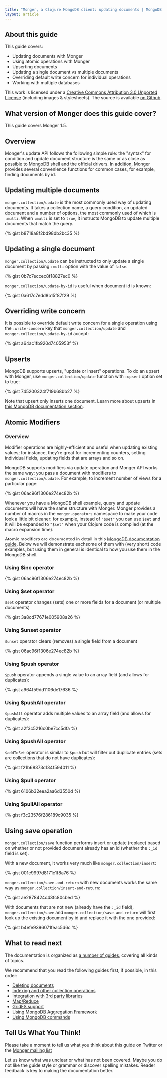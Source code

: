 ```yaml
---
title: "Monger, a Clojure MongoDB client: updating documents | MongoDB library for Clojure"
layout: article
---
```


## About this guide

This guide covers:

 * Updating documents with Monger
 * Using atomic operations with Monger
 * Upserting documents
 * Updating a single document vs multiple documents
 * Overriding default write concern for individual operations
 * Working with multiple databases

This work is licensed under a <a rel="license" href="http://creativecommons.org/licenses/by/3.0/">Creative Commons Attribution 3.0 Unported License</a> (including images & stylesheets). The source is available [on Github](https://github.com/clojurewerkz/monger.docs).


## What version of Monger does this guide cover?

This guide covers Monger 1.5.


## Overview

Monger's update API follows the following simple rule: the "syntax" for condition and update document structure is
the same or as close as possible to MongoDB shell and the official drivers. In addition, Monger provides several
convenience functions for common cases, for example, finding documents by id.


## Updating multiple documents

`monger.collection/update` is the most commonly used way of updating documents. It takes a collection name, a query condition, an updated document
and a number of options, the most
commonly used of which is `:multi`. When `:multi` is set to `true`, it instructs MongoDB to update multiple documents
that match the query.

{% gist b8718a8f2bd98db2bc35 %}



## Updating a single document

`monger.collection/update` can be instructed to only update a single document by passing `:multi` option with the value of `false`:

{% gist 0b7c7eccec8f18827ec0 %}


`monger.collection/update-by-id` is useful when document id is known:

{% gist 0a617c7edd8b15f87f29 %}



## Overriding write concern

It is possible to override default write concern for a single operation using the `:write-concern` key that `monger.collection/update` and
`monger.collection/update-by-id` accept:

{% gist a64ac1fb920d7405953f %}


## Upserts

MongoDB supports upserts, "update or insert" operations. To do an upsert with Monger, use `monger.collection/update` function with `:upsert` option set to true:

{% gist 745200324f719b68bb27 %}

Note that upsert only inserts one document. Learn more about upserts in [this MongoDB documentation section](www.mongodb.org/display/DOCS/Updating#Updating-update()).


## Atomic Modifiers

### Overview

Modifier operations are highly-efficient and useful when updating existing values; for instance, they're great for incrementing counters, setting individual fields, updating fields that are arrays and so on.

MongoDB supports modifiers via update operation and Monger API works the same way: you pass a document with modifiers
to `monger.collection/update`. For example, to increment number of views for a particular page:

{% gist 06ac96f1306e274ec82b %}

Whenever you have a MongoDB shell example, query and update documents will have the same structure with Monger. Monger provides a number of macros in the
`monger.operators` namespace to make your code look a little bit cleaner: for example, instead of `"$set"` you can use `$set` and it will be expanded
to `"$set"` when your Clojure code is compiled (at the macro expansion time).

Atomic modifiers are documented in detail in this [MongoDB documentation guide](http://www.mongodb.org/display/DOCS/Atomic+Operations). Below we will
demonstrate eachsome of them with (very short) code examples, but using them in general is identical to how you use them
in the MongoDB shell.


### Using $inc operator

{% gist 06ac96f1306e274ec82b %}


### Using $set operator

`$set` operator changes (sets) one or more fields for a document (or multiple documents)

{% gist 3a8cd77671e005908a26 %}


### Using $unset operator

`$unset` operator clears (removes) a single field from a document

{% gist 06ac96f1306e274ec82b %}


### Using $push operator

`$push` operator appends a single value to an array field (and allows for duplicates):

{% gist a964f59dd1106de17636 %}


### Using $pushAll operator

`$pushAll` operator adds multiple values to an array field (and allows for duplicates):

{% gist a2f3c5216c0be7cc5dfa %}


### Using $pushAll operator

`$addToSet` operator is similar to `$push` but will filter out duplicate entries (sets are collections
that do not have duplicates):

{% gist f21b68373c134f594011 %}


### Using $pull operator

{% gist 6106b32eea2aa6d3550d %}


### Using $pullAll operator

{% gist f3c23576f286189c9035 %}


## Using save operation

`monger.collection/save` function performs insert or update (replace) based on whether or not provided document already has an id (whether the `:_id` field
is set).

With a new document, it works very much like `monger.collection/insert`:

{% gist 001e9997d8171c1f8a76 %}

`monger.collection/save-and-return` with new documents works the same way as `monger.collection/insert-and-return`:

{% gist ae2878424c43fc80cbed %}

With documents that are not new (already have the `:_id` field), `monger.collection/save` and `monger.collection/save-and-return`
will first look up the existing document by id and replace it with the one provided:

{% gist b4efe9396071feac5d6c %}



## What to read next

The documentation is organized as [a number of guides](/articles/guides.html), covering all kinds of topics.

We recommend that you read the following guides first, if possible, in this order:

 * [Deleting documents](/articles/deleting.html)
 * [Indexing and other collection operations](/articles/collections.html)
 * [Integration with 3rd party libraries](/articles/integration.html)
 * [Map/Reduce](/articles/mapreduce.html)
 * [GridFS support](/articles/gridfs.html)
 * [Using MongoDB Aggregation Framework](/articles/aggregation.html)
 * [Using MongoDB commands](/articles/commands.html)


## Tell Us What You Think!

Please take a moment to tell us what you think about this guide on Twitter or the [Monger mailing list](https://groups.google.com/forum/#!forum/clojure-mongodb)

Let us know what was unclear or what has not been covered. Maybe you do not like the guide style or grammar or discover spelling mistakes. Reader feedback is key to making the documentation better.

